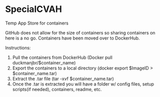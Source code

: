 # SpecialCVAH
Temp App Store for containers

GitHub does not allow for the size of containers so sharing containers on here is a no go.  Containers have been moved over to DockerHub.

Instructions:
1. Pull the containers from DockerHub (Docker pull duckmanjbr/$container_name)
2. Export the containers to a local directory  (docker export $ImageID > $container_name.tar)
3. Extract the .tar file (tar -xvf $container_name.tar)
4. Once the .tar is extracted you will have a folder w/ config files, setup scripts(if needed), containers, readme, etc.

